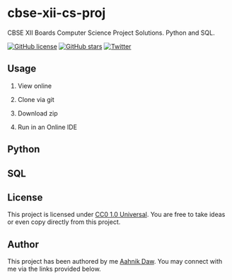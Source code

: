 # cbse-xii-cs-proj

CBSE XII Boards Computer Science Project Solutions. Python and SQL.

[![GitHub license](https://img.shields.io/github/license/aahnik/cbse-xii-cs-proj)](https://github.com/aahnik/cbse-xii-cs-proj/blob/main/LICENSE)
[![GitHub stars](https://img.shields.io/github/stars/aahnik/cbse-xii-cs-proj)](https://github.com/aahnik/cbse-xii-cs-proj/stargazers)
[![Twitter](https://img.shields.io/twitter/url?style=social&url=https%3A%2F%2Fgithub.com%2Faahnik%2Fcbse-xii-cs-proj)](https://twitter.com/intent/tweet?text=Wow:&url=https%3A%2F%2Fgithub.com%2Faahnik%2Fcbse-xii-cs-proj)

## Usage

1. View online

2. Clone via git

3. Download zip

4. Run in an Online IDE

## Python

## SQL

## License

This project is licensed under [CC0 1.0 Universal](https://github.com/aahnik/cbse-xii-cs-proj/blob/main/LICENSE). You are free to take ideas or even copy directly from this project.

## Author

This project has been authored by me [Aahnik Daw](https://github.com/aahnik).
You may connect with me via the links provided below.

